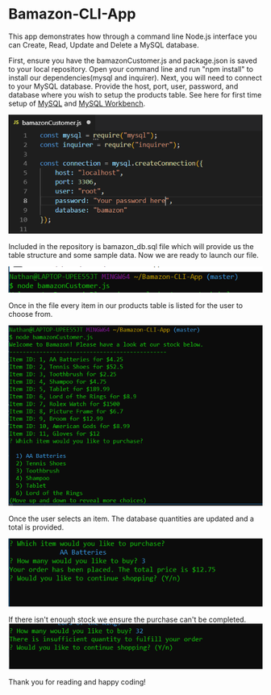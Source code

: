 # Bamazon-CLI-App
This app demonstrates how through a command line Node.js interface you can Create, Read, Update and Delete a MySQL database. 

First, ensure you have the bamazonCustomer.js and package.json is saved to your local repository. Open your command line and run "npm install" to install our dependencies(mysql and inquirer). Next, you will need to connect to your MySQL database. Provide the host, port, user, password, and database where you wish to setup the products table. See here for first time setup of [MySQL](https://www.mysql.com/downloads/) and [MySQL Workbench](https://dev.mysql.com/downloads/workbench/).

![database-setup](assets/images/setup.png)

Included in the repository is bamazon_db.sql file which will provide us the table structure and some sample data. Now we are ready to launch our file. 

![launch-customer](assets/images/launch.png)

Once in the file every item in our products table is listed for the user to choose from. 

![welcome page](assets/images/welcome.png)

Once the user selects an item. The database quantities are updated and a total is provided.

![purchase page](assets/images/purchase.png)

If there isn't enough stock we ensure the purchase can't be completed.
![controls](assets/images/toomany.png)


Thank you for reading and happy coding!